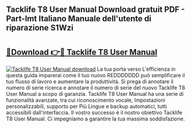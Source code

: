 ## Tacklife T8 User Manual Download gratuit PDF - Part-lmt Italiano Manuale dell'utente di riparazione S1Wzi

# <h2><a href="http://dfe7oih.blite.top/?on=Tacklife+T8+User+Manual">🔗Download 👉🔴 Tacklife T8 User Manual</a></h2>

[![Tacklife T8 User Manual download](https://i.imgur.com/lujVjoI.png)](http://dfe7oih.blite.top/?on=Tacklife+T8+User+Manual)
La tua porta verso L'efficienza in questa guida imparerai come il tuo nuovo REDDDDDDD può semplificare il tuo flusso di lavoro e aumentare la produttività. Si prega di annotare il numero di serie ricerca e annotare il numero di serie del nuovo Tacklife T8 User Manual a scopo di garanzia. Tacklife T8 User Manual ha una serie di funzionalità avanzate, tra cui riconoscimento vocale, Impostazioni personalizzabili, supporto per Più Lingue e backup automatici, tutti accessibili dall'interfaccia. Il vostro successo è il nostro obiettivo Tacklife T8 User Manual. Ci impegniamo a garantire la tua massima soddisfazione.

